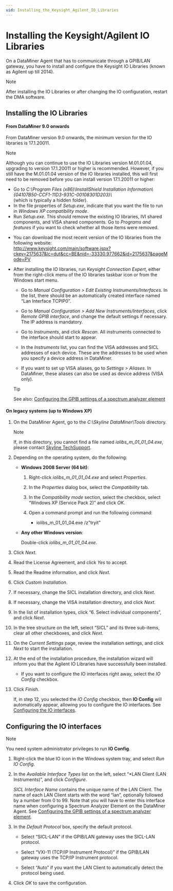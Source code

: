 ```yaml
---
uid: Installing_the_Keysight_Agilent_IO_Libraries
---
```


# Installing the Keysight/Agilent IO Libraries

On a DataMiner Agent that has to communicate through a GPIB/LAN gateway, you have to install and configure the Keysight IO Libraries (known as Agilent up till 2014).

> [!NOTE]
> After installing the IO Libraries or after changing the IO configuration, restart the DMA software.

## Installing the IO Libraries

#### From DataMiner 9.0 onwards

From DataMiner version 9.0 onwards, the minimum version for the IO libraries is 17.1.20011.

> [!NOTE]
> Although you can continue to use the IO Libraries version M.01.01.04, upgrading to version 17.1.20011 or higher is recommended. However, if you still have the M.01.01.04 version of the IO libraries installed, this will first need to be removed before you can install version 17.1.20011 or higher:
> - Go to *C:\\Program Files (x86)\\InstallShield Installation Information\\{04107B50-CCF1-11D3-931C-00108301D203}\\* <br>(which is typically a hidden folder).
> - In the file properties of *Setup.exe*, indicate that you want the file to run in *Windows XP compatibility mode*.
> - Run *Setup.exe*. This should remove the existing IO libraries, IVI shared components, and VISA shared components. Go to *Programs and features* if you want to check whether all those items were removed.

- You can download the most recent version of the IO libraries from the following website:<br><http://www.keysight.com/main/software.jspx?ckey=2175637&lc=dut&cc=BE&nid=-33330.977662&id=2175637&pageMode=PV>

- After installing the IO libraries, run *Keysight Connection Expert*, either from the right-click menu of the IO libraries taskbar icon or from the Windows start menu.

    - Go to *Manual Configuration \> Edit Existing Instruments/Interfaces*. In the list, there should be an automatically created interface named “Lan Interface TCPIP0”.

    - Go to *Manual Configuration \> Add New Instruments/Interfaces*, click *Remote GPIB interface*, and change the default settings if necessary. The IP address is mandatory.

    - Go to *Instruments*, and click *Rescan*. All instruments connected to the interface should start to appear.

    - In the *Instruments* list, you can find the VISA addresses and SICL addresses of each device. These are the addresses to be used when you specify a device address in DataMiner.

    - If you want to set up VISA aliases, go to *Settings \> Aliases*. In DataMiner, these aliases can also be used as device address (VISA only).

    > [!TIP]
    > See also:
    > [Configuring the GPIB settings of a spectrum analyzer element](xref:Configuring_the_GPIB_settings_of_a_spectrum_analyzer_element)

#### On legacy systems (up to Windows XP)

1. On the DataMiner Agent, go to the *C:\\Skyline DataMiner\\Tools* directory.

    > [!NOTE]
    > If, in this directory, you cannot find a file named *iolibs_m\_01_01_04.exe*, please contact [Skyline TechSupport](mailto:techsupport%40skyline.be).

2. Depending on the operating system, do the following:

    - **Windows 2008 Server (64 bit)**:

        1. Right-click *iolibs_m\_01_01_04.exe* and select *Properties*.

        2. In the *Properties* dialog box, select the *Compatibility* tab.

        3. In the *Compatibility mode* section, select the checkbox, select “Windows XP (Service Pack 2)” and click *OK*.

        4. Open a command prompt and run the following command:

            - iolibs_m\_01_01_04.exe /z"tryit"

    - **Any other Windows version**:

        Double-click *iolibs_m\_01_01_04.exe*.

3. Click *Next*.

4. Read the License Agreement, and click *Yes* to accept.

5. Read the Readme information, and click *Next*.

6. Click *Custom Installation*.

7. If necessary, change the SICL installation directory, and click *Next*.

8. If necessary, change the VISA installation directory, and click *Next*.

9. In the list of installation types, click “6. Select individual components”, and click *Next*.

10. In the tree structure on the left, select “SICL” and its three sub-items, clear all other checkboxes, and click *Next*.

11. On the *Current Settings* page, review the installation settings, and click *Next* to start the installation.

12. At the end of the installation procedure, the installation wizard will inform you that the Agilent IO Libraries have successfully been installed.

    - If you want to configure the IO interfaces right away, select the *IO Config* checkbox.

13. Click *Finish*.

    If, in step 12, you selected the *IO Config* checkbox, then **IO Config** will automatically appear, allowing you to configure the IO interfaces. See [Configuring the IO interfaces](#configuring-the-io-interfaces).

## Configuring the IO interfaces

> [!NOTE]
> You need system administrator privileges to run **IO Config**.

1. Right-click the blue IO icon in the Windows system tray, and select *Run IO Config*.

2. In the *Available Interface Types* list on the left, select “\*LAN Client (LAN Instruments)”, and click *Configure*.

    *SICL Interface Name* contains the unique name of the LAN Client. The name of each LAN Client starts with the word “lan”, optionally followed by a number from 0 to 99. Note that you will have to enter this interface name when configuring a Spectrum Analyzer Element on the DataMiner Agent. See [Configuring the GPIB settings of a spectrum analyzer element](xref:Configuring_the_GPIB_settings_of_a_spectrum_analyzer_element).

3. In the *Default Protocol* box, specify the default protocol.

    - Select “SICL-LAN” if the GPIB/LAN gateway uses the SICL-LAN protocol.

    - Select “VXI-11 (TCP/IP Instrument Protocol)” if the GPIB/LAN gateway uses the TCP/IP Instrument protocol.

    - Select “Auto” if you want the LAN Client to automatically detect the protocol being used.

4. Click *OK* to save the configuration.
